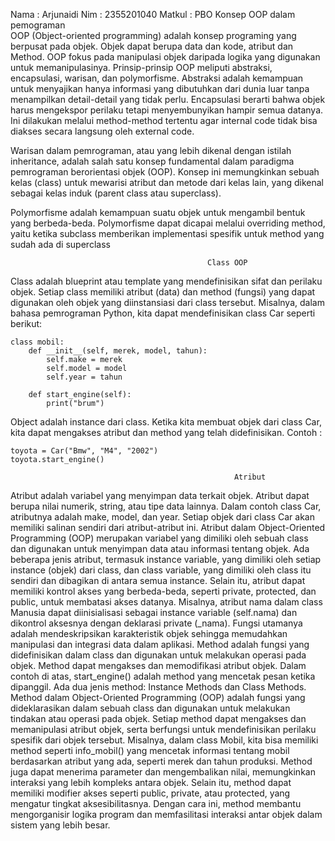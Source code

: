 Nama    : Arjunaidi
Nim     : 2355201040
Matkul  : PBO
                                     Konsep OOP dalam pemograman                                           
OOP (Object-oriented programming) adalah konsep programing yang berpusat pada objek. Objek dapat berupa data dan kode, atribut dan Method. OOP fokus pada manipulasi objek daripada logika yang digunakan untuk memanipulasinya. Prinsip-prinsip OOP meliputi abstraksi, encapsulasi, warisan, dan polymorfisme.
  Abstraksi adalah kemampuan untuk menyajikan hanya informasi yang dibutuhkan dari dunia luar tanpa menampilkan detail-detail yang tidak perlu. 
  Encapsulasi berarti bahwa objek harus mengekspor perilaku tetapi menyembunyikan hampir semua datanya. Ini dilakukan melalui method-method tertentu agar internal code tidak bisa diakses secara langsung oleh external code.

Warisan dalam pemrograman, atau yang lebih dikenal dengan istilah inheritance, adalah salah satu konsep fundamental dalam paradigma pemrograman berorientasi objek (OOP). Konsep ini memungkinkan sebuah kelas (class) untuk mewarisi atribut dan metode dari kelas lain, yang dikenal sebagai kelas induk (parent class atau superclass).

Polymorfisme adalah kemampuan suatu objek untuk mengambil bentuk yang berbeda-beda. Polymorfisme dapat dicapai melalui overriding method, yaitu ketika subclass memberikan implementasi spesifik untuk method yang sudah ada di superclass


                                                Class OOP
Class adalah blueprint atau template yang mendefinisikan sifat dan perilaku objek. Setiap class memiliki atribut (data) dan method (fungsi) yang dapat digunakan oleh objek yang diinstansiasi dari class tersebut. Misalnya, dalam bahasa pemrograman Python, kita dapat mendefinisikan class Car seperti berikut:

    class mobil:
        def __init__(self, merek, model, tahun):
            self.make = merek
            self.model = model
            self.year = tahun

        def start_engine(self):
            print("brum")

Object adalah instance dari class. Ketika kita membuat objek dari class Car, kita dapat mengakses atribut dan method yang telah didefinisikan.
Contoh :

    toyota = Car("Bmw", "M4", "2002")
    toyota.start_engine()  

                                                      Atribut
Atribut adalah variabel yang menyimpan data terkait objek. Atribut dapat berupa nilai numerik, string, atau tipe data lainnya. Dalam contoh class Car, atributnya adalah make, model, dan year. Setiap objek dari class Car akan memiliki salinan sendiri dari atribut-atribut ini. Atribut dalam Object-Oriented Programming (OOP) merupakan variabel yang dimiliki oleh sebuah class dan digunakan untuk menyimpan data atau informasi tentang objek. Ada beberapa jenis atribut, termasuk instance variable, yang dimiliki oleh setiap instance (objek) dari class, dan class variable, yang dimiliki oleh class itu sendiri dan dibagikan di antara semua instance. Selain itu, atribut dapat memiliki kontrol akses yang berbeda-beda, seperti private, protected, dan public, untuk membatasi akses datanya. Misalnya, atribut nama dalam class Manusia dapat diinisialisasi sebagai instance variable (self.nama) dan dikontrol aksesnya dengan deklarasi private (_nama). Fungsi utamanya adalah mendeskripsikan karakteristik objek sehingga memudahkan manipulasi dan integrasi data dalam aplikasi. Method adalah fungsi yang didefinisikan dalam class dan digunakan untuk melakukan operasi pada objek. Method dapat mengakses dan memodifikasi atribut objek. Dalam contoh di atas, start_engine() adalah method yang mencetak pesan ketika dipanggil. Ada dua jenis method: Instance Methods dan Class Methods. Method dalam Object-Oriented Programming (OOP) adalah fungsi yang dideklarasikan dalam sebuah class dan digunakan untuk melakukan tindakan atau operasi pada objek. Setiap method dapat mengakses dan memanipulasi atribut objek, serta berfungsi untuk mendefinisikan perilaku spesifik dari objek tersebut. Misalnya, dalam class Mobil, kita bisa memiliki method seperti info_mobil() yang mencetak informasi tentang mobil berdasarkan atribut yang ada, seperti merek dan tahun produksi. Method juga dapat menerima parameter dan mengembalikan nilai, memungkinkan interaksi yang lebih kompleks antara objek. Selain itu, method dapat memiliki modifier akses seperti public, private, atau protected, yang mengatur tingkat aksesibilitasnya. Dengan cara ini, method membantu mengorganisir logika program dan memfasilitasi interaksi antar objek dalam sistem yang lebih besar.
